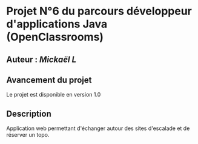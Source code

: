 # Projet N°6 du parcours développeur d'applications Java (OpenClassrooms)

## Auteur : *Mickaël L*

## Avancement du projet
Le projet est disponible en version 1.0

## Description
Application web permettant d'échanger autour des sites d'escalade et de réserver un topo.